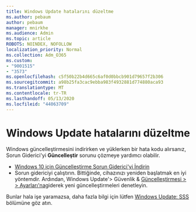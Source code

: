 ```yaml
---
title: Windows Update hatalarını düzeltme
ms.author: pebaum
author: pebaum
manager: mnirkhe
ms.audience: Admin
ms.topic: article
ROBOTS: NOINDEX, NOFOLLOW
localization_priority: Normal
ms.collection: Adm_O365
ms.custom:
- "9001515"
- "3573"
ms.openlocfilehash: c5f50b22b4d665c6af0d0bbcb901d79657f2b306
ms.sourcegitcommit: a98b25fa3cac9ebba983f4932881d774880aca93
ms.translationtype: MT
ms.contentlocale: tr-TR
ms.lasthandoff: 05/13/2020
ms.locfileid: "44063709"
---
```

# <a name="fix-windows-update-errors"></a>Windows Update hatalarını düzeltme

Windows güncelleştirmesini indirirken ve yüklerken bir hata kodu alırsanız, Sorun Giderici'yi **Güncelleştir** sorunu çözmeye yardımcı olabilir.

- [Windows 10 için Güncelleştirme Sorun Giderici'yi İndirin](https://support.microsoft.com/help/4027322/windows-update-troubleshooter)
- Sorun gidericiyi çalıştırın. Bittiğinde, cihazınızı yeniden başlatmak en iyi yöntemdir. Ardından, Windows Update'> Güvenlik & [Güncelleştirmesi > > Ayarları'na](ms-settings:windowsupdate)giderek yeni güncelleştirmeleri denetleyin.

Bunlar hala işe yaramazsa, daha fazla bilgi için lütfen [Windows Update: SSS](https://support.microsoft.com/help/12373/windows-update-faq) bölümüne göz atın.
